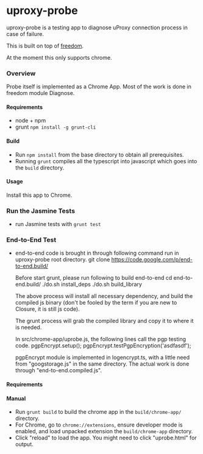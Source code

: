 uproxy-probe
=========

uproxy-probe is a testing app to diagnose uProxy connection process in case of failure.

This is built on top of [freedom](https://github.com/UWNetworksLab/freedom).

At the moment this only supports chrome.

### Overview

Probe itself is implemented as a Chrome App. Most of the work is done in freedom module Diagnose.

#### Requirements

- node + npm
- grunt `npm install -g grunt-cli`

#### Build

- Run `npm install` from the base directory to obtain all prerequisites.
- Running `grunt` compiles all the typescript into javascript which goes into the `build` directory.

#### Usage

Install this app to Chrome. 

### Run the Jasmine Tests

 - run Jasmine tests with `grunt test`

### End-to-End Test

- end-to-end code is brought in through following command run in uproxy-probe root directory.
  git clone https://code.google.com/p/end-to-end.build/
  
  Before start grunt, please run following to build end-to-end
  cd end-to-end.build/
  ./do.sh install_deps
  ./do.sh build_library  

  The above process will install all necessary dependency, and build the compiled js binary (don't be fooled by the term if you are new to Closure, it is still js code). 

  The grunt process will grab the compiled library and copy it to where it is needed.

  In src/chrome-app/uprobe.js, the following lines call the pgp testing code. 
  pgpEncrypt.setup();
  pgpEncrypt.testPgpEncryption('asdfasdf');

  pgpEncrypt module is implemented in logencrypt.ts, with a little need from "googstorage.js" in the same directory. The actual work is done through "end-to-end.compiled.js".

#### Requirements

#### Manual

- Run `grunt build` to build the chrome app in the `build/chrome-app/` directory.
- For Chrome, go to `chrome://extensions`, ensure developer mode is enabled, and load unpacked extension the `build/chrome-app` directory.
- Click "reload" to load the app. You might need to click "uprobe.html" for output.

